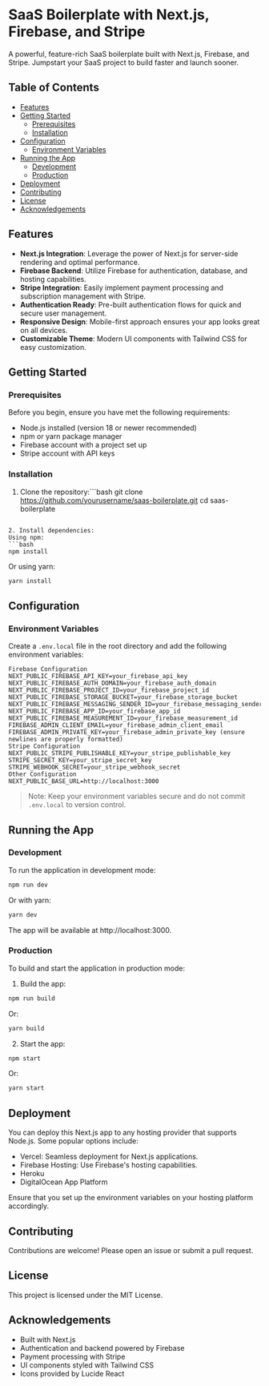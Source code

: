 # SaaS Boilerplate with Next.js, Firebase, and Stripe

A powerful, feature-rich SaaS boilerplate built with Next.js, Firebase, and Stripe. Jumpstart your SaaS project to build faster and launch sooner.

## Table of Contents
- [Features](#features)
- [Getting Started](#getting-started)
  - [Prerequisites](#prerequisites)
  - [Installation](#installation)
- [Configuration](#configuration)
  - [Environment Variables](#environment-variables)
- [Running the App](#running-the-app)
  - [Development](#development)
  - [Production](#production)
- [Deployment](#deployment)
- [Contributing](#contributing)
- [License](#license)
- [Acknowledgements](#acknowledgements)

## Features
- **Next.js Integration**: Leverage the power of Next.js for server-side rendering and optimal performance.
- **Firebase Backend**: Utilize Firebase for authentication, database, and hosting capabilities.
- **Stripe Integration**: Easily implement payment processing and subscription management with Stripe.
- **Authentication Ready**: Pre-built authentication flows for quick and secure user management.
- **Responsive Design**: Mobile-first approach ensures your app looks great on all devices.
- **Customizable Theme**: Modern UI components with Tailwind CSS for easy customization.

## Getting Started

### Prerequisites
Before you begin, ensure you have met the following requirements:
- Node.js installed (version 18 or newer recommended)
- npm or yarn package manager
- Firebase account with a project set up
- Stripe account with API keys

### Installation
1. Clone the repository:```bash
git clone https://github.com/yourusername/saas-boilerplate.git
cd saas-boilerplate
```

2. Install dependencies:
Using npm:
```bash
npm install
```

Or using yarn:
```bash
yarn install
```

## Configuration

### Environment Variables
Create a `.env.local` file in the root directory and add the following environment variables:
```env
Firebase Configuration
NEXT_PUBLIC_FIREBASE_API_KEY=your_firebase_api_key
NEXT_PUBLIC_FIREBASE_AUTH_DOMAIN=your_firebase_auth_domain
NEXT_PUBLIC_FIREBASE_PROJECT_ID=your_firebase_project_id
NEXT_PUBLIC_FIREBASE_STORAGE_BUCKET=your_firebase_storage_bucket
NEXT_PUBLIC_FIREBASE_MESSAGING_SENDER_ID=your_firebase_messaging_sender_id
NEXT_PUBLIC_FIREBASE_APP_ID=your_firebase_app_id
NEXT_PUBLIC_FIREBASE_MEASUREMENT_ID=your_firebase_measurement_id
FIREBASE_ADMIN_CLIENT_EMAIL=your_firebase_admin_client_email
FIREBASE_ADMIN_PRIVATE_KEY=your_firebase_admin_private_key (ensure newlines are properly formatted)
Stripe Configuration
NEXT_PUBLIC_STRIPE_PUBLISHABLE_KEY=your_stripe_publishable_key
STRIPE_SECRET_KEY=your_stripe_secret_key
STRIPE_WEBHOOK_SECRET=your_stripe_webhook_secret
Other Configuration
NEXT_PUBLIC_BASE_URL=http://localhost:3000
```

> Note: Keep your environment variables secure and do not commit `.env.local` to version control.

## Running the App

### Development
To run the application in development mode:
```bash
npm run dev
```
Or with yarn:
```bash
yarn dev
```

The app will be available at http://localhost:3000.

### Production
To build and start the application in production mode:
1. Build the app:
```bash
npm run build
```
Or:
```bash
yarn build
```

2. Start the app:
```bash
npm start
```
Or:
```bash
yarn start
```

## Deployment
You can deploy this Next.js app to any hosting provider that supports Node.js. Some popular options include:
- Vercel: Seamless deployment for Next.js applications.
- Firebase Hosting: Use Firebase's hosting capabilities.
- Heroku
- DigitalOcean App Platform

Ensure that you set up the environment variables on your hosting platform accordingly.

## Contributing
Contributions are welcome! Please open an issue or submit a pull request.

## License
This project is licensed under the MIT License.

## Acknowledgements
- Built with Next.js
- Authentication and backend powered by Firebase
- Payment processing with Stripe
- UI components styled with Tailwind CSS
- Icons provided by Lucide React
